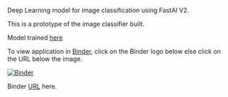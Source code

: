 Deep Learning model for image classification using FastAI V2.

This is a prototype of the image classifier built.

Model trained [here](https://github.com/MarissaFernandes22/Cake_animal_classifier)

To view application in [Binder](https://mybinder.org/), click on the Binder logo below else click on the URL below the image.

[![Binder](https://mybinder.org/badge_logo.svg)](https://mybinder.org/v2/gh/MarissaFernandes22/Cake_animal_Prediction/master?urlpath=%2Fvoila%2Frender%2FCake_or_Animal_Voila.ipynb)

 Binder [URL](https://mybinder.org/v2/gh/MarissaFernandes22/Cake_animal_Prediction/master?urlpath=%2Fvoila%2Frender%2FCake_or_Animal_Voila.ipynb) here.
